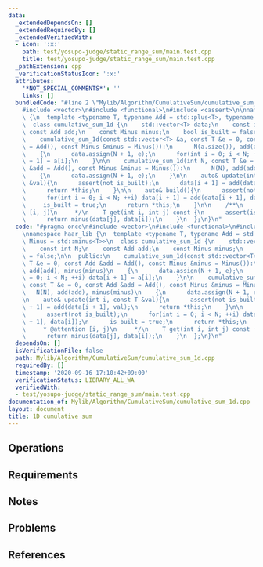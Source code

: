 ```yaml
---
data:
  _extendedDependsOn: []
  _extendedRequiredBy: []
  _extendedVerifiedWith:
  - icon: ':x:'
    path: test/yosupo-judge/static_range_sum/main.test.cpp
    title: test/yosupo-judge/static_range_sum/main.test.cpp
  _pathExtension: cpp
  _verificationStatusIcon: ':x:'
  attributes:
    '*NOT_SPECIAL_COMMENTS*': ''
    links: []
  bundledCode: "#line 2 \"Mylib/Algorithm/CumulativeSum/cumulative_sum_1d.cpp\"\n\
    #include <vector>\n#include <functional>\n#include <cassert>\n\nnamespace haar_lib\
    \ {\n  template <typename T, typename Add = std::plus<T>, typename Minus = std::minus<T>>\n\
    \  class cumulative_sum_1d {\n    std::vector<T> data;\n    const int N;\n   \
    \ const Add add;\n    const Minus minus;\n    bool is_built = false;\n\n  public:\n\
    \    cumulative_sum_1d(const std::vector<T> &a, const T &e = 0, const Add &add\
    \ = Add(), const Minus &minus = Minus()):\n      N(a.size()), add(add), minus(minus)\n\
    \    {\n      data.assign(N + 1, e);\n      for(int i = 0; i < N; ++i) data[i\
    \ + 1] = a[i];\n    }\n\n    cumulative_sum_1d(int N, const T &e = 0, const Add\
    \ &add = Add(), const Minus &minus = Minus()):\n      N(N), add(add), minus(minus)\n\
    \    {\n      data.assign(N + 1, e);\n    }\n\n    auto& update(int i, const T\
    \ &val){\n      assert(not is_built);\n      data[i + 1] = add(data[i + 1], val);\n\
    \      return *this;\n    }\n\n    auto& build(){\n      assert(not is_built);\n\
    \      for(int i = 0; i < N; ++i) data[i + 1] = add(data[i + 1], data[i]);\n \
    \     is_built = true;\n      return *this;\n    }\n\n    /**\n     * @attention\
    \ [i, j)\n     */\n    T get(int i, int j) const {\n      assert(is_built);\n\
    \      return minus(data[j], data[i]);\n    }\n  };\n}\n"
  code: "#pragma once\n#include <vector>\n#include <functional>\n#include <cassert>\n\
    \nnamespace haar_lib {\n  template <typename T, typename Add = std::plus<T>, typename\
    \ Minus = std::minus<T>>\n  class cumulative_sum_1d {\n    std::vector<T> data;\n\
    \    const int N;\n    const Add add;\n    const Minus minus;\n    bool is_built\
    \ = false;\n\n  public:\n    cumulative_sum_1d(const std::vector<T> &a, const\
    \ T &e = 0, const Add &add = Add(), const Minus &minus = Minus()):\n      N(a.size()),\
    \ add(add), minus(minus)\n    {\n      data.assign(N + 1, e);\n      for(int i\
    \ = 0; i < N; ++i) data[i + 1] = a[i];\n    }\n\n    cumulative_sum_1d(int N,\
    \ const T &e = 0, const Add &add = Add(), const Minus &minus = Minus()):\n   \
    \   N(N), add(add), minus(minus)\n    {\n      data.assign(N + 1, e);\n    }\n\
    \n    auto& update(int i, const T &val){\n      assert(not is_built);\n      data[i\
    \ + 1] = add(data[i + 1], val);\n      return *this;\n    }\n\n    auto& build(){\n\
    \      assert(not is_built);\n      for(int i = 0; i < N; ++i) data[i + 1] = add(data[i\
    \ + 1], data[i]);\n      is_built = true;\n      return *this;\n    }\n\n    /**\n\
    \     * @attention [i, j)\n     */\n    T get(int i, int j) const {\n      assert(is_built);\n\
    \      return minus(data[j], data[i]);\n    }\n  };\n}\n"
  dependsOn: []
  isVerificationFile: false
  path: Mylib/Algorithm/CumulativeSum/cumulative_sum_1d.cpp
  requiredBy: []
  timestamp: '2020-09-16 17:10:42+09:00'
  verificationStatus: LIBRARY_ALL_WA
  verifiedWith:
  - test/yosupo-judge/static_range_sum/main.test.cpp
documentation_of: Mylib/Algorithm/CumulativeSum/cumulative_sum_1d.cpp
layout: document
title: 1D cumulative sum
---
```


## Operations

## Requirements

## Notes

## Problems

## References
